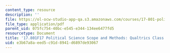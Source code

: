 ```yaml
---
content_type: resource
description: ''
file: https://ol-ocw-studio-app-qa.s3.amazonaws.com/courses/17-801-political-science-scope-and-methods-fall-2017/e3b67a8aeed5c91d8941d6897de93067_MIT17_801F17_ChallengeRateCandidates.pdf
file_type: application/pdf
parent_uid: 075fc754-40bc-e545-e344-134ee6477fd5
resourcetype: Document
title: '17.801F17 Political Science Scope and Methods: Qualtrics Class'
uid: e3b67a8a-eed5-c91d-8941-d6897de93067
---
```

